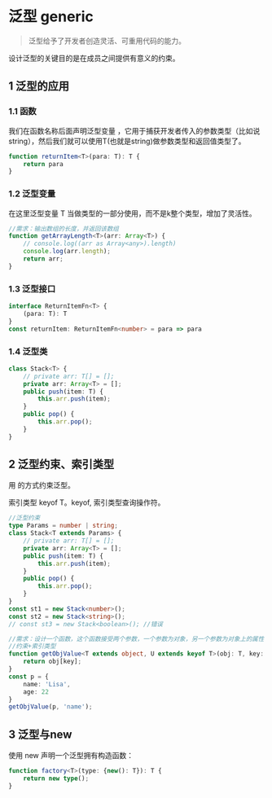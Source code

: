 # 泛型 generic

> 泛型给予了开发者创造灵活、可重用代码的能力。

设计泛型的关键目的是在成员之间提供有意义的约束。

## 1 泛型的应用

### 1.1 函数

我们在函数名称后面声明泛型变量 <T>，它用于捕获开发者传入的参数类型（比如说string），然后我们就可以使用T(也就是string)做参数类型和返回值类型了。

```typescript
function returnItem<T>(para: T): T {
    return para
}
```



### 1.2 泛型变量

在这里泛型变量 T 当做类型的一部分使用，而不是k整个类型，增加了灵活性。

```typescript
//需求：输出数组的长度，并返回该数组
function getArrayLength<T>(arr: Array<T>) {
    // console.log((arr as Array<any>).length)
    console.log(arr.length);
    return arr;
}
```



### 1.3 泛型接口

```typescript
interface ReturnItemFn<T> {
    (para: T): T
}
const returnItem: ReturnItemFn<number> = para => para
```



### 1.4 泛型类

```typescript
class Stack<T> {
    // private arr: T[] = [];
    private arr: Array<T> = [];
    public push(item: T) {
        this.arr.push(item);
    }
    public pop() {
        this.arr.pop();
    }
}
```



## 2 **泛型约束、索引类型**

用 <T extends xx> 的方式约束泛型。

索引类型 keyof T。keyof, 索引类型查询操作符。

```typescript
//泛型约束
type Params = number | string; 
class Stack<T extends Params> {
    // private arr: T[] = [];
    private arr: Array<T> = [];
    public push(item: T) {
        this.arr.push(item);
    }
    public pop() {
        this.arr.pop();
    }
}
const st1 = new Stack<number>();
const st2 = new Stack<string>();
// const st3 = new Stack<boolean>(); //错误

//需求：设计一个函数，这个函数接受两个参数，一个参数为对象，另一个参数为对象上的属性
//约束+索引类型
function getObjValue<T extends object, U extends keyof T>(obj: T, key: U) {
    return obj[key];
}
const p = {
    name: 'Lisa',
    age: 22
}
getObjValue(p, 'name');
```



## 3 泛型与new

使用 new 声明一个泛型拥有构造函数：

```typescript
function factory<T>(type: {new(): T}): T {
    return new type();
}
```

